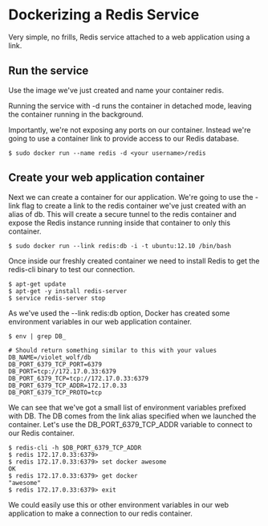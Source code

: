 # Dockerizing a Redis Service

Very simple, no frills, Redis service attached to a web application using a link.

## Run the service

Use the image we've just created and name your container redis.

Running the service with -d runs the container in detached mode, leaving the container running in the background.

Importantly, we're not exposing any ports on our container. Instead we're going to use a container link to provide access to our Redis database.

    $ sudo docker run --name redis -d <your username>/redis

## Create your web application container

Next we can create a container for our application. We're going to use the -link flag to create a link to the redis container we've just created with an alias of db. This will create a secure tunnel to the redis container and expose the Redis instance running inside that container to only this container.

    $ sudo docker run --link redis:db -i -t ubuntu:12.10 /bin/bash

Once inside our freshly created container we need to install Redis to get the redis-cli binary to test our connection.

    $ apt-get update
    $ apt-get -y install redis-server
    $ service redis-server stop

As we've used the --link redis:db option, Docker has created some environment variables in our web application container.

    $ env | grep DB_

    # Should return something similar to this with your values
    DB_NAME=/violet_wolf/db
    DB_PORT_6379_TCP_PORT=6379
    DB_PORT=tcp://172.17.0.33:6379
    DB_PORT_6379_TCP=tcp://172.17.0.33:6379
    DB_PORT_6379_TCP_ADDR=172.17.0.33
    DB_PORT_6379_TCP_PROTO=tcp

We can see that we've got a small list of environment variables prefixed with DB. The DB comes from the link alias specified when we launched the container. Let's use the DB_PORT_6379_TCP_ADDR variable to connect to our Redis container.

    $ redis-cli -h $DB_PORT_6379_TCP_ADDR
    $ redis 172.17.0.33:6379>
    $ redis 172.17.0.33:6379> set docker awesome
    OK
    $ redis 172.17.0.33:6379> get docker
    "awesome"
    $ redis 172.17.0.33:6379> exit

We could easily use this or other environment variables in our web application to make a connection to our redis container.
